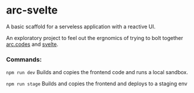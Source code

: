 # arc-svelte
A basic scaffold for a serveless application with a reactive UI.

An exploratory project to feel out the ergnomics of trying to bolt together [arc.codes](https://arc.codes) and  [svelte](https://svelte.dev/).

### Commands:

`npm run dev`
Builds and copies the frontend code and runs a local sandbox.

`npm run stage`
Builds and copies the frontend and deploys to a staging env

